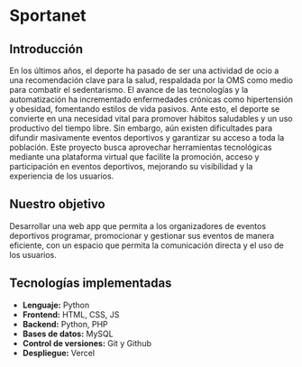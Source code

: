 # Sportanet
## Introducción
En los últimos años, el deporte ha pasado de ser una actividad de ocio a una recomendación clave para la salud, respaldada por la OMS como medio para combatir el sedentarismo. El avance de las tecnologías y la automatización ha incrementado enfermedades crónicas como hipertensión y obesidad, fomentando estilos de vida pasivos. Ante esto, el deporte se convierte en una necesidad vital para promover hábitos saludables y un uso productivo del tiempo libre. Sin embargo, aún existen dificultades para difundir masivamente eventos deportivos y garantizar su acceso a toda la población. Este proyecto busca aprovechar herramientas tecnológicas mediante una plataforma virtual que facilite la promoción, acceso y participación en eventos deportivos, mejorando su visibilidad y la experiencia de los usuarios.
## Nuestro objetivo
Desarrollar una web app que permita a los organizadores de eventos deportivos programar, promocionar y gestionar sus eventos de manera eficiente, con un espacio que permita la comunicación directa y el uso de los usuarios.
## Tecnologías implementadas
- **Lenguaje:** Python
- **Frontend:** HTML, CSS, JS
- **Backend:** Python, PHP
- **Bases de datos:** MySQL
- **Control de versiones:** Git y Github
- **Despliegue:** Vercel

